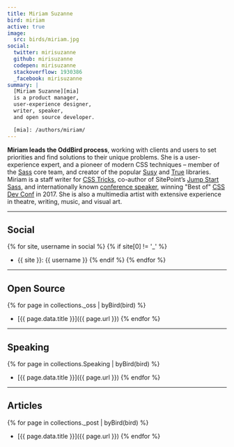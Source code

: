 ```yaml
---
title: Miriam Suzanne
bird: miriam
active: true
image:
  src: birds/miriam.jpg
social:
  twitter: mirisuzanne
  github: mirisuzanne
  codepen: mirisuzanne
  stackoverflow: 1930386
  _facebook: mirisuzanne
summary: |
  [Miriam Suzanne][mia]
  is a product manager,
  user-experience designer,
  writer, speaker,
  and open source developer.

  [mia]: /authors/miriam/
---
```


**Miriam leads the OddBird process**,
working with clients and users to set priorities
and find solutions to their unique problems.
She is a user-experience expert,
and a pioneer of modern CSS techniques –
member of the [Sass][sass] core team,
and creator of the popular [Susy][susy]
and [True][true] libraries.
Miriam is a staff writer for [CSS Tricks][tricks],
co-author of SitePoint’s [Jump Start Sass][jss],
and internationally known
[conference speaker][speaking],
winning "Best of" [CSS Dev Conf][dev] in 2017.
She is also a multimedia artist
with extensive experience in theatre,
writing, music, and visual art.

[sass]: https://sass-lang.com
[susy]: /susy/
[true]: /true/
[tricks]: http://css-tricks.com
[jss]: https://www.sitepoint.com/premium/books/jump-start-sass
[speaking]: /services/speaking/
[dev]: https://blog.cssdevconf.com/slides-and-resources-from-css-dev-conf-2017-new-orleans-8e2a5edb06b0#2b07

------

## Social

{% for site, username in social %}
{% if site[0] != '_' %}
- {{ site }}: {{ username }}
{% endif %}
{% endfor %}

------

## Open Source

{% for page in collections._oss | byBird(bird) %}
- [{{ page.data.title }}]({{ page.url }})
{% endfor %}

------

## Speaking

{% for page in collections.Speaking | byBird(bird) %}
- [{{ page.data.title }}]({{ page.url }})
{% endfor %}

------

## Articles

{% for page in collections._post | byBird(bird) %}
- [{{ page.data.title }}]({{ page.url }})
{% endfor %}
